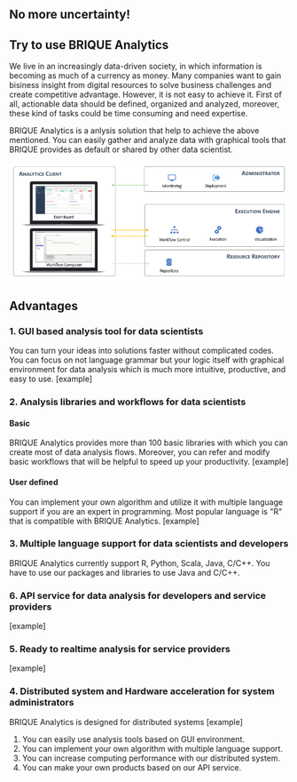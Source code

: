 ## No more uncertainty!

## Try to use BRIQUE Analytics
We live in an increasingly data-driven society, in which information is becoming as much of a currency as money. Many companies want to gain bisiness insight from digital resources to solve business challenges and create competitive advantage. 
However, it is not easy to achieve it. First of all, actionable data should be defined, organized and analyzed, moreover, these kind of tasks could be time consuming and need expertise.

BRIQUE Analytics is a anlysis solution that help to achieve the above mentioned. You can easily gather and analyze data with graphical tools that BRIQUE provides as default or shared by other data scientist.

![Composition](ba_composition.PNG)


## Advantages

### 1. GUI based analysis tool for data scientists
You can turn your ideas into solutions faster without complicated codes. You can focus on not language grammar but your logic itself with graphical environment for data analysis which is much more intuitive, productive, and easy to use.
[example]

### 2. Analysis libraries and workflows for data scientists
#### Basic
BRIQUE Analytics provides more than 100 basic libraries with which you can create most of data analysis flows. Moreover, you can refer and modify basic workflows that will be helpful to speed up your productivity.
[example]
#### User defined
You can implement your own algorithm and utilize it with multiple language support if you are an expert in programming. Most popular language is "R" that is compatible with BRIQUE Analytics.
[example]

### 3. Multiple language support for data scientists and developers
BRIQUE Analytics currently support R, Python, Scala, Java, C/C++. You have to use our packages and libraries to use Java and C/C++.

### 6. API service for data analysis for developers and service providers
[example]

### 5. Ready to realtime analysis for service providers
[example]

### 4. Distributed system and Hardware acceleration for system administrators
BRIQUE Analytics is designed for distributed systems
[example]

1. You can easily use analysis tools based on GUI environment.
2. You can implement your own algorithm with multiple language support.
3. You can increase computing performance with our distributed system.
4. You can make your own products based on our API service.
